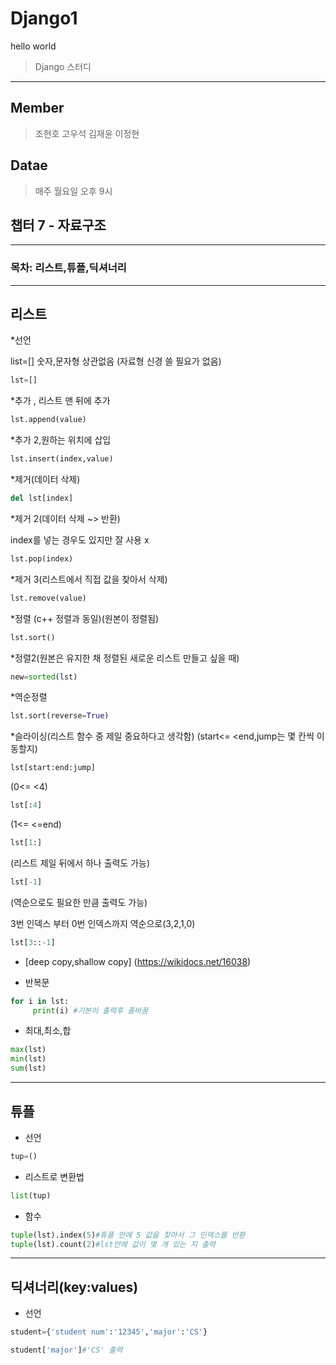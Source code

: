 # Django1
hello world

> Django 스터디
------

## Member
> 조현호 고우석 김재윤 이정현

## Datae
> 매주 월요일 오후 9시

## 챕터 7 - 자료구조
------
### 목차: 리스트,튜플,딕셔너리
------
## 리스트
*선언

 list=[]
숫자,문자형 상관없음 (자료형 신경 쓸 필요가 없음)


``` python
lst=[]
```

*추가 ,
리스트 맨 뒤에 추가
``` python
lst.append(value)
```


*추가 2,원하는 위치에 삽입	

``` python
lst.insert(index,value)
```

*제거(데이터 삭제)
``` python
del lst[index]
```

*제거 2(데이터 삭제 ~> 반환)


index를 넣는 경우도 있지만 잘 사용 x
``` python
lst.pop(index)
```


*제거 3(리스트에서 직접 값을 찾아서 삭제)
``` python
lst.remove(value)
```

*정렬 (c++ 정렬과 동일)(원본이 정렬됨)
``` python
lst.sort()
```

*정렬2(원본은 유지한 채 정렬된 새로운 리스트 만들고 싶을 때) 
``` python
new=sorted(lst)
```

*역순정렬 
``` python
lst.sort(reverse=True)
```

*슬라이싱(리스트 함수 중 제일 중요하다고 생각함)
(start<= <end,jump는 몇 칸씩 이동할지)

``` python
lst[start:end:jump]
```

(0<= <4)
``` python
lst[:4]
```

(1<= <=end)
``` python
lst[1:]
```

(리스트 제일 뒤에서 하나 출력도 가능)
``` python
lst[-1]
```

(역순으로도 필요한 만큼 출력도 가능)

3번 인덱스 부터 0번 인덱스까지 역순으로(3,2,1,0) 
``` python
lst[3::-1]
```
* [deep copy,shallow copy] (https://wikidocs.net/16038)

* 반복문 
``` python
for i in lst:
     print(i) #기본이 출력후 줄바꿈
```
* 최대,최소,합
``` python
max(lst)  
min(lst)
sum(lst)
```



------
## 튜플
* 선언
``` python
tup=()
```
* 리스트로 변환법
``` python
list(tup)
```

* 함수
``` python
tuple(lst).index(5)#튜플 안에 5 값을 찾아서 그 인덱스를 반환
tuple(lst).count(2)#lst안에 값이 몇 개 있는 지 출력
```
------
## 딕셔너리(key:values)
* 선언
``` python
student={'student num':'12345','major':'CS'}
```
``` python
student['major']#'CS' 출력
```


